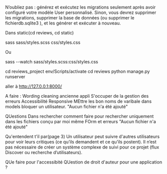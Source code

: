 N’oubliez pas : générez et exécutez les migrations seulement après avoir configuré votre modèle User personnalisé. Sinon, vous devrez supprimer les migrations, supprimer la base de données (ou supprimer le fichierdb.sqlite3 ), et les générer et exécuter à nouveau.

Dans static(cd reviews, cd static)

sass sass/styles.scss css/styles.css

Ou

sass --watch sass/styles.scss:css/styles.css

cd reviews_project
env/Scripts/activate
cd reviews
python manage.py runserver

aller à http://127.0.0.1:8000/

A faire :
Wording
cleaning ancienne appli
S'occuper de la gestion des erreurs
Accessibilité
Responsive
MEttre les bon noms de varibale dans models
bloquer un utilisateur.
"Aucun fichier n'a été ajouté"

QUestions
Dans rechercher comment faire pour rechercher uniquement dans les fichiers conçu par moi même
FOrm et erreurs
"Aucun fichier n'a été ajouté"

Qu'entendent t'il par(page 3)
Un utilisateur peut suivre d'autres utilisateurs pour voir leurs critiques (ce qu’ils
demandent et ce qu’ils postent). Il n’est pas nécessaire de créer un système
complexe de suivi pour ce projet (flux Discover ou recherche d’utilisateurs).

QUe faire pour l'accessibité
QUestion de droit d'auteur pour une application ?
